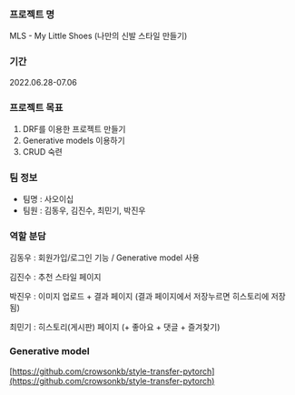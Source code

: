 ### 프로젝트 명

MLS - My Little Shoes (나만의 신발 스타일 만들기)

### 기간

2022.06.28-07.06

### 프로젝트 목표

1. DRF를 이용한 프로젝트 만들기
2. Generative models 이용하기
3. CRUD 숙련

### 팀 정보

- 팀명 : 사오이십
- 팀원 : 김동우, 김진수, 최민기, 박진우

### 역할 분담

김동우 : 회원가입/로그인 기능 / Generative model 사용

김진수 : 추천 스타일 페이지

박진우 : 이미지 업로드 + 결과 페이지 (결과 페이지에서 저장누르면 히스토리에 저장됨)

최민기 : 히스토리(게시판) 페이지 (+ 좋아요 + 댓글 + 즐겨찾기)

### Generative model

[https://github.com/crowsonkb/style-transfer-pytorch](https://github.com/crowsonkb/style-transfer-pytorch)


